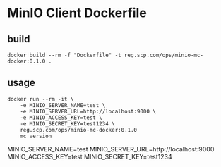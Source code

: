 # MinIO Client Dockerfile


## build
```
docker build --rm -f "Dockerfile" -t reg.scp.com/ops/minio-mc-docker:0.1.0 .
```


## usage
```
docker run --rm -it \
    -e MINIO_SERVER_NAME=test \
    -e MINIO_SERVER_URL=http://localhost:9000 \
    -e MINIO_ACCESS_KEY=test \
    -e MINIO_SECRET_KEY=test1234 \
    reg.scp.com/ops/minio-mc-docker:0.1.0 
    mc version
```

MINIO_SERVER_NAME=test
MINIO_SERVER_URL=http://localhost:9000
MINIO_ACCESS_KEY=test
MINIO_SECRET_KEY=test1234